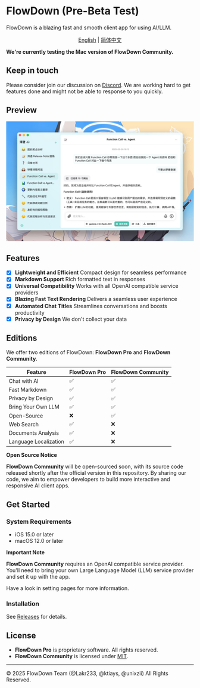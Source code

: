 # FlowDown (Pre-Beta Test)

FlowDown is a blazing fast and smooth client app for using AI/LLM.

<p align="center">
  <a href="README.md">English</a> |
  <a href="/Resources/i18n/zh-Hans/README.md">简体中文</a>
</p>

**We're currently testing the Mac version of FlowDown Community.**

## Keep in touch

Please consider join our discussion on [Discord](https://discord.gg/jBspK4Ay). We are working hard to get features done and might not be able to response to you quickly.

## Preview

![Preview](./Resources/SCR-20250115-lvgw.jpeg)

## Features

- [x] **Lightweight and Efficient** Compact design for seamless performance
- [x] **Markdown Support** Rich formatted text in responses
- [x] **Universal Compatibility** Works with all OpenAI compatible service providers
- [x] **Blazing Fast Text Rendering** Delivers a seamless user experience
- [x] **Automated Chat Titles** Streamlines conversations and boosts productivity
- [x] **Privacy by Design** We don't collect your data

## Editions

We offer two editions of FlowDown: **FlowDown Pro** and **FlowDown Community**.

| **Feature**           | **FlowDown Pro** | **FlowDown Community** |
| --------------------- | ---------------- | ---------------------- |
| Chat with AI          | ✅               | ✅                     |
| Fast Markdown         | ✅               | ✅                     |
| Privacy by Design     | ✅               | ✅                     |
| Bring Your Own LLM    | ✅               | ✅                     |
| Open-Source           | ❌               | ✅                     |
| Web Search            | ✅               | ❌                     |
| Documents Analysis    | ✅               | ❌                     |
| Language Localization | ✅               | ❌                     |

**Open Source Notice**

**FlowDown Community** will be open-sourced soon, with its source code released shortly after the official version in this repository. By sharing our code, we aim to empower developers to build more interactive and responsive AI client apps.

## Get Started

### System Requirements

- iOS 15.0 or later
- macOS 12.0 or later

**Important Note**

**FlowDown Community** requires an OpenAI compatible service provider. You'll need to bring your own Large Language Model (LLM) service provider and set it up with the app.

Have a look in setting pages for more information.

### Installation

See [Releases](https://github.com/Lakr233/FlowDown-Beta/releases) for details.

## License

- **FlowDown Pro** is proprietary software. All rights reserved.
- **FlowDown Community** is licensed under [MIT](./LICENSE).

---

© 2025 FlowDown Team (@Lakr233, @ktiays, @unixzii) All Rights Reserved.
